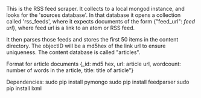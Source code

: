 This is the RSS feed scraper. It collects to a local mongod instance,
and looks for the 'sources database'. In that database it opens
a collection called 'rss_feeds', where it expects documents of the form
{"feed_url": *feed url*}, where feed url is a link to an atom or RSS feed.

It then parses those feeds and stores the first 50 items in the content directory.
The objectID will be a md5hex of the link url to ensure
uniqueness. The content database is called "articles". 

Format for article documents
{_id: md5 hex, url: article url, wordcount: number of words in the article, title: title of article"}

Dependencies:
sudo pip install pymongo
sudo pip install feedparser
sudo pip install lxml
